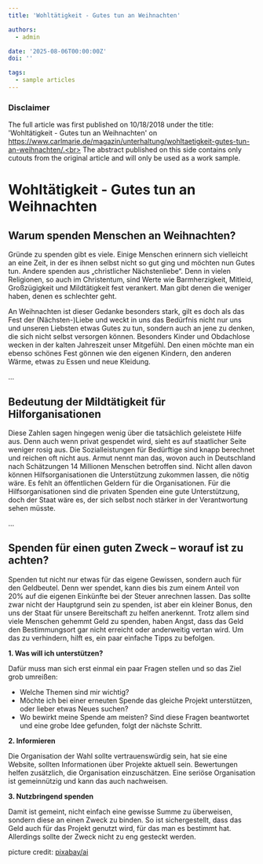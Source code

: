 ```yaml
---
title: 'Wohltätigkeit - Gutes tun an Weihnachten'

authors:
  - admin

date: '2025-08-06T00:00:00Z'
doi: ''

tags:
  - sample articles
---
```


### Disclaimer
The full article was first published on 10/18/2018 under the title: 'Wohltätigkeit - Gutes tun an Weihnachten' on https://www.carlmarie.de/magazin/unterhaltung/wohltaetigkeit-gutes-tun-an-weihnachten/.<br>
The abstract published on this side contains only cutouts from the original article and will only be used as a work sample.

# Wohltätigkeit - Gutes tun an Weihnachten

## Warum spenden Menschen an Weihnachten?

Gründe zu spenden gibt es viele. Einige Menschen erinnern sich vielleicht an eine Zeit, in der es ihnen selbst nicht so gut ging und möchten nun Gutes tun. Andere spenden aus „christlicher Nächstenliebe“. Denn in vielen Religionen, so auch im Christentum, sind Werte wie Barmherzigkeit, Mitleid, Großzügigkeit und Mildtätigkeit fest verankert. Man gibt denen die weniger haben, denen es schlechter geht.

An Weihnachten ist dieser Gedanke besonders stark, gilt es doch als das Fest der (Nächsten-)Liebe und weckt in uns das Bedürfnis nicht nur uns und unseren Liebsten etwas Gutes zu tun, sondern auch an jene zu denken, die sich nicht selbst versorgen können. Besonders Kinder und Obdachlose wecken in der kalten Jahreszeit unser Mitgefühl. Den einen möchte man ein ebenso schönes Fest gönnen wie den eigenen Kindern, den anderen Wärme, etwas zu Essen und neue Kleidung.

...

## Bedeutung der Mildtätigkeit für Hilforganisationen

Diese Zahlen sagen hingegen wenig über die tatsächlich geleistete Hilfe aus. Denn auch wenn privat gespendet wird, sieht es auf staatlicher Seite weniger rosig aus. Die Sozialleistungen für Bedürftige sind knapp berechnet und reichen oft nicht aus. Armut nennt man das, wovon auch in Deutschland nach Schätzungen 14 Millionen Menschen betroffen sind. Nicht allen davon können Hilfsorganisationen die Unterstützung zukommen lassen, die nötig wäre. Es fehlt an öffentlichen Geldern für die Organisationen. Für die Hilfsorganisationen sind die privaten Spenden eine gute Unterstützung, doch der Staat wäre es, der sich selbst noch stärker in der Verantwortung sehen müsste.

...

## Spenden für einen guten Zweck – worauf ist zu achten?

Spenden tut nicht nur etwas für das eigene Gewissen, sondern auch für den Geldbeutel. Denn wer spendet, kann dies bis zum einem Anteil von 20% auf die eigenen Einkünfte bei der Steuer anrechnen lassen. Das sollte zwar nicht der Hauptgrund sein zu spenden, ist aber ein kleiner Bonus, den uns der Staat für unsere Bereitschaft zu helfen anerkennt. Trotz allem sind viele Menschen gehemmt Geld zu spenden, haben Angst, dass das Geld den Bestimmungsort gar nicht erreicht oder anderweitig vertan wird. Um das zu verhindern, hilft es, ein paar einfache Tipps zu befolgen.

**1. Was will ich unterstützen?**

Dafür muss man sich erst einmal ein paar Fragen stellen und so das Ziel grob umreißen:
- Welche Themen sind mir wichtig?
- Möchte ich bei einer erneuten Spende das gleiche Projekt unterstützen, oder lieber etwas Neues suchen?
- Wo bewirkt meine Spende am meisten?
Sind diese Fragen beantwortet und eine grobe Idee gefunden, folgt der nächste Schritt.

**2. Informieren**

Die Organisation der Wahl sollte vertrauenswürdig sein, hat sie eine Website, sollten Informationen über Projekte aktuell sein. Bewertungen helfen zusätzlich, die Organisation einzuschätzen. Eine seriöse Organisation ist gemeinnützig und kann das auch nachweisen.

**3. Nutzbringend spenden**

Damit ist gemeint, nicht einfach eine gewisse Summe zu überweisen, sondern diese an einen Zweck zu binden. So ist sichergestellt, dass das Geld auch für das Projekt genutzt wird, für das man es bestimmt hat. Allerdings sollte der Zweck nicht zu eng gesteckt werden.

picture credit: [pixabay/ai](https://pixabay.com/de/vectors/sich-freiwillig-melden-wohlt%C3%A4tigkeit-1326758/)